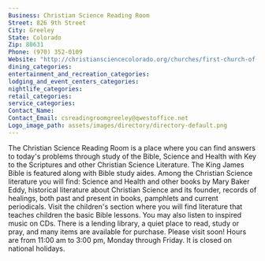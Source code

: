 ```yaml
---
Business: Christian Science Reading Room
Street: 826 9th Street
City: Greeley
State: Colorado
Zip: 80631
Phone: (970) 352-0109
Website: "http://christiansciencecolorado.org/churches/first-church-of-christ-scientist-greeley/"
dining_categories: 
entertainment_and_recreation_categories: 
lodging_and_event_centers_categories: 
nightlife_categories: 
retail_categories: 
service_categories: 
Contact_Name: 
Contact_Email: csreadingroomgreeley@qwestoffice.net
Logo_image_path: assets/images/directory/directory-default.png
---
```

The Christian Science Reading Room is a place where you can find answers to today's problems through study of the Bible, Science and Health with Key to the Scriptures and other Christian Science Literature. The King James Bible is featured along with Bible study aides. Among the Christian Science literature you will find: Science and Health and other books by Mary Baker Eddy, historical literature about Christian Science and its founder, records of healings, both past and present in books, pamphlets and current periodicals. Visit the children's section where you will find literature that teaches children the basic Bible lessons. You may also listen to inspired music on CDs. There is a lending library, a quiet place to read, study or pray, and many items are available for purchase. Please visit soon! Hours are from 11:00 am to 3:00 pm, Monday through Friday. It is closed on national holidays.
